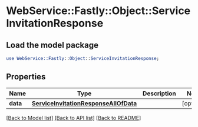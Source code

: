 # WebService::Fastly::Object::ServiceInvitationResponse

## Load the model package
```perl
use WebService::Fastly::Object::ServiceInvitationResponse;
```

## Properties
Name | Type | Description | Notes
------------ | ------------- | ------------- | -------------
**data** | [**ServiceInvitationResponseAllOfData**](ServiceInvitationResponseAllOfData.md) |  | [optional] 

[[Back to Model list]](../README.md#documentation-for-models) [[Back to API list]](../README.md#documentation-for-api-endpoints) [[Back to README]](../README.md)


